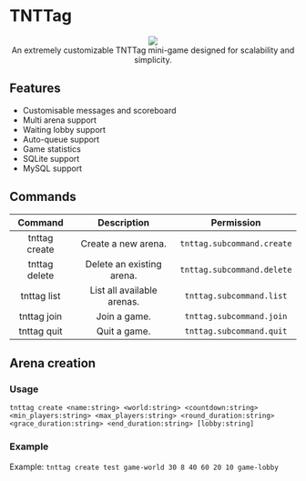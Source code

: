# TNTTag
<p align="center">
	<a href="https://github.com/cooldogedev/TNTTag"><img
            src="https://github.com/cooldogedev/TNTTag/blob/main/assets/icon.png?raw=true"/></a><br>
	An extremely customizable TNTTag mini-game designed for scalability and simplicity.
</p>

## Features
- Customisable messages and scoreboard
- Multi arena support
- Waiting lobby support
- Auto-queue support
- Game statistics
- SQLite support
- MySQL support

## Commands
|    Command    |          Description          |         Permission         |
|:-------------:|:-----------------------------:|:--------------------------:|
| tnttag create |      Create a new arena.      | `tnttag.subcommand.create` |
| tnttag delete | Delete an existing arena. | `tnttag.subcommand.delete` |
|  tnttag list  | List all available arenas. |  `tnttag.subcommand.list`  |
|  tnttag join  |    Join a game.    |  `tnttag.subcommand.join`  |
|  tnttag quit  |    Quit a game.    |  `tnttag.subcommand.quit`  |

## Arena creation
### Usage
`tnttag create <name:string> <world:string> <countdown:string> <min_players:string> <max_players:string> <round_duration:string> <grace_duration:string> <end_duration:string> [lobby:string]`
### Example
Example: `tnttag create test game-world 30 8 40 60 20 10 game-lobby`
